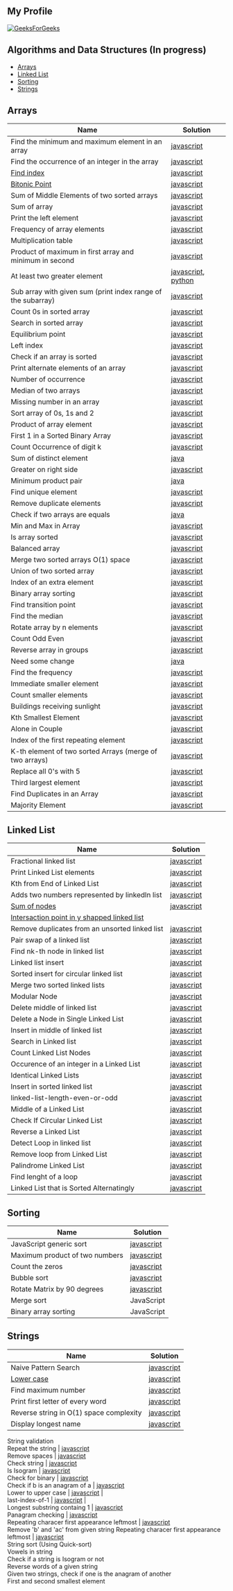 ## My Profile
[![GeeksForGeeks](https://img.shields.io/badge/GeeksforGeeks-gray?style=for-the-badge&logo=geeksforgeeks&logoColor=35914c)](https://www.geeksforgeeks.org/user/deryaantvgm7/)

## Algorithms and Data Structures (In progress)

- [Arrays](#arrays)
- [Linked List](#linked-list)
- [Sorting](#sorting)
- [Strings](#strings)



## Arrays

| Name                                                           | Solution | 
|----------------------------------------------------------------| -------- | 
| Find the minimum and maximum element in an array                                                    |    [javascript](https://github.com/D-Antonelli/mentorship_with_davide/blob/main/javascript/min_and_max_in_array.js)            
| Find the occurrence of an integer in the array                                                    |   [javascript](https://github.com/D-Antonelli/mentorship_with_davide/blob/main/javascript/find_the_frequency.js)               
| [Find index](https://practice.geeksforgeeks.org/problems/find-index4752/1?page=1&difficulty[]=-2&status[]=unsolved&sortBy=submissions)                                                     |             [javascript](https://github.com/D-Antonelli/mentorship_with_davide/blob/main/javascript/find_index.js)    
| [Bitonic Point](https://www.geeksforgeeks.org/problems/maximum-value-in-a-bitonic-array3001/1?page=1&company%5B%5D=Amazon&curated%5B%5D=8&sortBy=submissions)                                                  |              [javascript](https://github.com/D-Antonelli/mentorship_with_davide/blob/main/javascript/bitonic_point.js)    
| Sum of Middle Elements of two sorted arrays                    |   [javascript](https://github.com/D-Antonelli/mentorship_with_davide/blob/main/javascript/sum_of_middle_elements_of_two_sorted_arrays.js)               
| Sum of array                                                    |   [javascript](https://github.com/D-Antonelli/mentorship_with_davide/blob/main/javascript/sum_of_array.js)               
| Print the left element                                          |   [javascript](https://github.com/D-Antonelli/mentorship_with_davide/blob/main/javascript/find_the_left_over_element.js)               
| Frequency of array elements                                     |    [javascript](https://github.com/D-Antonelli/mentorship_with_davide/blob/main/javascript/frequencies_of_limited_range_array_elements.js)          
| Multiplication table                                            |   [javascript](https://github.com/D-Antonelli/mentorship_with_davide/blob/main/javascript/multiplication_table.js)               
| Product of maximum in first array and minimum in second         |   [javascript](https://github.com/D-Antonelli/mentorship_with_davide/blob/main/javascript/max_and_min_product.js)               
| At least two greater element                                    |   [javascript](https://github.com/D-Antonelli/mentorship_with_davide/blob/main/javascript/at_least_two_greater_elements.js), [python](https://github.com/D-Antonelli/mentorship_with_davide/blob/main/python/at_least_two_greater_elements.py)              
| Sub array with given sum (print index range of the subarray)    |    [javascript](https://github.com/D-Antonelli/mentorship_with_davide/blob/main/javascript/subarrays_with_given_sum.js)         
| Count 0s in sorted array                                        |   [javascript](https://github.com/D-Antonelli/mentorship_with_davide/blob/main/javascript/count_the_zeros.js)               
| Search in sorted array                                          |   [javascript](https://github.com/D-Antonelli/mentorship_with_davide/blob/main/javascript/sorted_array_search.js)               
| Equilibrium point                                               |    [javascript](https://github.com/D-Antonelli/mentorship_with_davide/blob/main/javascript/equilibrium_point.js)          
| Left index                                                      |   [javascript](https://github.com/D-Antonelli/mentorship_with_davide/blob/main/javascript/left_most_and_right_most_index.js)               
| Check if an array is sorted                                     |   [javascript](https://github.com/D-Antonelli/mentorship_with_davide/blob/main/javascript/check_if_array_is_sorted.js)               
| Print alternate elements of an array                            |   [javascript](https://github.com/D-Antonelli/mentorship_with_davide/blob/main/javascript/alternates_in_an_array.js)               
| Number of occurrence                                            |    [javascript](https://github.com/D-Antonelli/mentorship_with_davide/blob/main/javascript/number_of_occurrence.js)          
| Median of two arrays                                            |    [javascript](https://github.com/D-Antonelli/mentorship_with_davide/blob/main/javascript/median_of_2_sorted_arrays_of_different_sizes.js)          
| Missing number in an array                                      |   [javascript](https://github.com/D-Antonelli/mentorship_with_davide/blob/main/javascript/missing_in_array.js)               
| Sort array of 0s, 1s and 2                                      |   [javascript](https://github.com/D-Antonelli/mentorship_with_davide/blob/main/javascript/sort_0s,_1s_and_2s.js)               
| Product of array element                                        |    [javascript](https://github.com/D-Antonelli/mentorship_with_davide/blob/main/javascript/product_of_array_elements.js)         
| First 1 in a Sorted Binary Array                        |   [javascript](https://github.com/D-Antonelli/mentorship_with_davide/blob/main/javascript/first_1_in_a_sorted_binary_array.js)               
| Count Occurrence of digit k                                         |   [javascript](https://github.com/D-Antonelli/mentorship_with_davide/blob/main/javascript/count_occurrence_of_digit_k.js)               
| Sum of distinct element                                         |   [java](https://github.com/D-Antonelli/mentorship_with_davide/blob/main/java/sum_of_distinct_elements.java)               
| Greater on right side                                           |   [javascript](https://github.com/D-Antonelli/mentorship_with_davide/blob/main/javascript/greater_on_right_side.js)               
| Minimum product pair                                            |   [java](https://github.com/D-Antonelli/mentorship_with_davide/blob/main/java/minimum_product_pair.java)               
| Find unique element                                             |   [javascript](https://github.com/D-Antonelli/mentorship_with_davide/blob/main/javascript/find_unique_element.js)           
| Remove duplicate elements                                       |   [javascript](https://github.com/D-Antonelli/mentorship_with_davide/blob/main/javascript/remove_duplicate.js)             
| Check if two arrays are equals                                  |   [java](https://github.com/D-Antonelli/mentorship_with_davide/blob/main/java/search_element_in_array.java)               
| Min and Max in Array                                            |   [javascript](https://github.com/D-Antonelli/mentorship_with_davide/blob/main/javascript/min_and_max_in_array.js)               
| Is array sorted                                                 |   [javascript](https://github.com/D-Antonelli/mentorship_with_davide/blob/main/javascript/check_if_array_is_sorted.js)               
| Balanced array                                                  |   [javascript](https://github.com/D-Antonelli/mentorship_with_davide/blob/main/javascript/balanced_array.js)               
| Merge two sorted arrays O(1) space                              |   [javascript](https://github.com/D-Antonelli/mentorship_with_davide/blob/main/javascript/merge_two_sorted_arrays.js)             
| Union of two sorted array                                       |   [javascript](https://github.com/D-Antonelli/mentorship_with_davide/blob/main/javascript/union_of_two_sorted_array.js)            
| Index of an extra element                                       |   [javascript](https://github.com/D-Antonelli/mentorship_with_davide/blob/main/javascript/index_of_an_extra_element.js)               
| Binary array sorting                                            |   [javascript](https://github.com/D-Antonelli/mentorship_with_davide/blob/main/javascript/binary_array_sorting.js)               
| Find transition point                                           |   [javascript](https://github.com/D-Antonelli/mentorship_with_davide/blob/main/javascript/find_transition_point.js)               
| Find the median                                    |   [javascript](https://github.com/D-Antonelli/mentorship_with_davide/blob/main/javascript/find_the_median.js)               
| Rotate array by n elements                                      |   [javascript](https://github.com/D-Antonelli/mentorship_with_davide/blob/main/javascript/rotate_array.js)             
| Count Odd Even                                            |   [javascript](https://github.com/D-Antonelli/mentorship_with_davide/blob/main/javascript/count_odd_even.js)               
| Reverse array in groups                                        |   [javascript](https://github.com/D-Antonelli/mentorship_with_davide/blob/main/javascript/reverse_array_in_groups.js)               
| Need some change                                                |   [java](https://github.com/D-Antonelli/mentorship_with_davide/blob/main/java/need_some_change.java)               
| Find the frequency                                              |   [javascript](https://github.com/D-Antonelli/mentorship_with_davide/blob/main/javascript/find_the_frequency.js)               
| Immediate smaller element                                       |   [javascript](https://github.com/D-Antonelli/mentorship_with_davide/blob/main/javascript/immediate_smaller_element.js)               
| Count smaller elements                                           |   [javascript](https://github.com/D-Antonelli/mentorship_with_davide/blob/main/javascript/count_smaller_elements.js)            
| Buildings receiving sunlight                                   |  [javascript](https://github.com/D-Antonelli/mentorship_with_davide/blob/main/javascript/buildings_receiving_sunlight.js)               
| Kth Smallest Element                                            |  [javascript](https://github.com/D-Antonelli/mentorship_with_davide/blob/main/javascript/kth_smallest.js)               
| Alone in Couple                                                 |  [javascript](https://github.com/D-Antonelli/mentorship_with_davide/blob/main/javascript/party_of_couples.js)               
| Index of the first repeating element                            |  [javascript](https://github.com/D-Antonelli/mentorship_with_davide/blob/main/javascript/first_repeating_element.js)               
| K-th element of two sorted Arrays (merge of two arrays)         |  [javascript](https://github.com/D-Antonelli/mentorship_with_davide/blob/main/javascript/k-th_element_of_two_arrays.js)               
| Replace all 0's with 5                            |  [javascript](https://github.com/D-Antonelli/mentorship_with_davide/blob/main/javascript/replace-os-with-5s.js)    
| Third largest element                                           |  [javascript](https://github.com/D-Antonelli/mentorship_with_davide/blob/main/javascript/third_largest_element.js)    
| Find Duplicates in an Array                                     |  [javascript](https://github.com/D-Antonelli/mentorship_with_davide/blob/main/javascript/array_duplicates.js)    
| Majority Element                                                |  [javascript](https://github.com/D-Antonelli/mentorship_with_davide/blob/main/javascript/majority_element.js)    


## Linked List

| Name                                                           | Solution | 
|----------------------------------------------------------------| -------- | 
| Fractional linked list | [javascript](https://github.com/D-Antonelli/mentorship_with_davide/blob/main/javascript/fractional_linked_list.js) 	
Print Linked List elements | [javascript](https://github.com/D-Antonelli/mentorship_with_davide/blob/main/javascript/print_linked_list_elements.js) 
Kth from End of Linked List	| [javascript](https://github.com/D-Antonelli/mentorship_with_davide/blob/main/javascript/kth_from_end_of_linked_list.js) 
Adds two numbers represented by linkedln list	| [javascript](https://github.com/D-Antonelli/mentorship_with_davide/blob/main/javascript/adds_two_numbers_represented_by_linkedln_list.js) 	
[Sum of nodes](https://www.geeksforgeeks.org/problems/find-the-sum-of-last-n-nodes-of-the-linked-list/1?itm_source=geeksforgeeks&itm_medium=article&itm_campaign=practice_card)	| [javascript](https://github.com/D-Antonelli/mentorship_with_davide/blob/main/javascript/sum_of_last_n_nodes.js)   
[Intersaction point in y shapped linked list](https://www.geeksforgeeks.org/problems/intersection-point-in-y-shapped-linked-lists/1?track=DSASP-LinkedList&batchId=154)	| 
Remove duplicates from an unsorted linked list	| [javascript](https://github.com/D-Antonelli/mentorship_with_davide/blob/main/javascript/remove_duplicates_from_an_unsorted_linked_list.js)   
Pair swap of a linked list	| [javascript](https://github.com/D-Antonelli/mentorship_with_davide/blob/main/javascript/pairwise_swap_elements_of_a_linked_list.js)   
Find nk-th node in linked list	| [javascript](https://github.com/D-Antonelli/mentorship_with_davide/blob/main/javascript/find_nk-th_node_in_linked_list.js)   
Linked list insert	| [javascript](https://github.com/D-Antonelli/mentorship_with_davide/blob/main/javascript/linked_list_insertion_at_end.js)   
Sorted insert for circular linked list	| [javascript](https://github.com/D-Antonelli/mentorship_with_davide/blob/main/javascript/sorted_insert_for_circular_linked_list.js)   
Merge two sorted linked lists | [javascript](https://github.com/D-Antonelli/mentorship_with_davide/blob/main/javascript/merge_two_sorted_linked_lists.js)   
Modular Node	| [javascript](https://github.com/D-Antonelli/mentorship_with_davide/blob/main/javascript/modular_node.js)   		
Delete middle of linked list	| [javascript](https://github.com/D-Antonelli/mentorship_with_davide/blob/main/javascript/delete_middle_of_linked_list.js)   	
Delete a Node in Single Linked List | [javascript](https://github.com/D-Antonelli/mentorship_with_davide/blob/main/javascript/delete_a_node_in_single_linked_list.js)   		
Insert in middle of linked list	| [javascript](https://github.com/D-Antonelli/mentorship_with_davide/blob/main/javascript/insert_in_middle_of_linked_list.js)   			
Search in Linked list | [javascript](https://github.com/D-Antonelli/mentorship_with_davide/blob/main/javascript/search_in_linked_list.js)   	
Count Linked List Nodes	| [javascript](https://github.com/D-Antonelli/mentorship_with_davide/blob/main/javascript/count_linked_list_nodes.js)   	
Occurence of an integer in a Linked List	| [javascript](https://github.com/D-Antonelli/mentorship_with_davide/blob/main/javascript/occurence_of_an_integer_in_a_linked_list.js)   
Identical Linked Lists	| [javascript](https://github.com/D-Antonelli/mentorship_with_davide/blob/main/javascript/identical_linked_lists.js)   
Insert in sorted linked list	| [javascript](https://github.com/D-Antonelli/mentorship_with_davide/blob/main/javascript/insert_in_a_sorted_list.js)   	
linked-list-length-even-or-odd	| [javascript](https://github.com/D-Antonelli/mentorship_with_davide/blob/main/javascript/linked-list-length-even-or-odd.js)   
Middle of a Linked List	| [javascript](https://github.com/D-Antonelli/mentorship_with_davide/blob/main/javascript/middle_of_a_linked_list.js)   	
Check If Circular Linked List | [javascript](https://github.com/D-Antonelli/mentorship_with_davide/blob/main/javascript/check_if_circular_linked_list.js)   
Reverse a Linked List	| [javascript](https://github.com/D-Antonelli/mentorship_with_davide/blob/main/javascript/reverse_a_linked_list.js)   	
Detect Loop in linked list	| [javascript](https://github.com/D-Antonelli/mentorship_with_davide/blob/main/javascript/detect_loop_in_linked_list.js)   
Remove loop from Linked List	| [javascript](https://github.com/D-Antonelli/mentorship_with_davide/blob/main/javascript/remove_loop_from_linked_list.js)   	
Palindrome Linked List	| [javascript](https://github.com/D-Antonelli/mentorship_with_davide/blob/main/javascript/palindrome_linked_list.js)   
Find lenght of a loop | [javascript](https://github.com/D-Antonelli/mentorship_with_davide/blob/main/javascript/find_lenght_of_a_loop.js)   	
Linked List that is Sorted Alternatingly | [javascript](https://github.com/D-Antonelli/mentorship_with_davide/blob/main/javascript/find_lenght_of_a_loop.js)   

## Sorting

| Name                                                           | Solution | 
|----------------------------------------------------------------| -------- | 
JavaScript generic sort | [javascript](https://github.com/D-Antonelli/mentorship_with_davide/blob/main/javascript/javascript_generic_sort.js)   
Maximum product of two numbers | [javascript](https://github.com/D-Antonelli/mentorship_with_davide/blob/main/javascript/maximum_product_of_two_numbers.js)   
Count the zeros	| [javascript](https://github.com/D-Antonelli/mentorship_with_davide/blob/main/javascript/count_the_zeros.js)   
Bubble sort	| [javascript](https://github.com/D-Antonelli/mentorship_with_davide/blob/main/javascript/bubble_sort.js)   
Rotate Matrix by 90 degrees | [javascript](https://github.com/D-Antonelli/mentorship_with_davide/blob/main/javascript/rotate_image.js)   
Merge sort	| JavaScript
Binary array sorting | JavaScript

## Strings
| Name                                                           | Solution | 
|----------------------------------------------------------------| -------- | 
Naive Pattern Search | [javascript](https://github.com/D-Antonelli/mentorship_with_davide/blob/main/javascript/naive_pattern_search.js)   
[Lower case](https://www.geeksforgeeks.org/problems/java-convert-string-to-lowercase2313/1)	| [javascript](https://github.com/D-Antonelli/mentorship_with_davide/blob/main/javascript/convert_string_to_lowercase.js)   
Find maximum number	| [javascript](https://github.com/D-Antonelli/mentorship_with_davide/blob/main/javascript/find_maximum_number.js)   	
Print first letter of every word | [javascript](https://github.com/D-Antonelli/mentorship_with_davide/blob/main/javascript/print_first_letter_of_every_word.js)   		
Reverse string in O(1) space complexity	| [javascript](https://github.com/D-Antonelli/mentorship_with_davide/blob/main/javascript/print_first_letter_of_every_word.js)   		
Display longest name | [javascript](https://github.com/D-Antonelli/mentorship_with_davide/blob/main/javascript/display_longest_name.js)   
String validation 		
Repeat the string	| [javascript](https://github.com/D-Antonelli/mentorship_with_davide/blob/main/javascript/repeat_the_string.js)   	
Remove spaces | [javascript](https://github.com/D-Antonelli/mentorship_with_davide/blob/main/javascript/remove_spaces.js)   			
Check string | [javascript](https://github.com/D-Antonelli/mentorship_with_davide/blob/main/javascript/check_string.js)   			
Is Isogram	| [javascript](https://github.com/D-Antonelli/mentorship_with_davide/blob/main/javascript/check_if_a_string_is_isogram_or_not.js)   	
Check for binary  | [javascript](https://github.com/D-Antonelli/mentorship_with_davide/blob/main/javascript/check_for_binary.js)   			
Check if b is an anagram of a | [javascript](https://github.com/D-Antonelli/mentorship_with_davide/blob/main/javascript/check_if_b_is_an_anagram_of_a.js)   		
Lower to upper case	| [javascript](https://github.com/D-Antonelli/mentorship_with_davide/blob/main/javascript/lower_to_upper_case.js) | 			
last-index-of-1	| [javascript](https://github.com/D-Antonelli/mentorship_with_davide/blob/main/javascript/last_index_of_one.js) | 	
Longest substring containg 1 | [javascript](https://github.com/D-Antonelli/mentorship_with_davide/blob/main/javascript/longest_substring_containg_1.js)   		
Panagram checking	| [javascript](https://github.com/D-Antonelli/mentorship_with_davide/blob/main/javascript/panagram_checking.js)  	
Repeating characer first appearance leftmost | [javascript](https://github.com/D-Antonelli/mentorship_with_davide/blob/main/javascript/repeated_character.js)  											
Remove 'b' and 'ac' from given string	Repeating characer first appearance leftmost | [javascript](https://github.com/D-Antonelli/mentorship_with_davide/blob/main/javascript/remove_'b'_and_'ac'_from_given_string.js)	
String sort (Using Quick-sort)		
Vowels in string		
Check if a string is Isogram or not		
Reverse words of a given string		
Given two strings, check if one is the anagram of another		
First and second smallest element		
